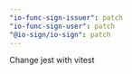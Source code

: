 ```yaml
---
"io-func-sign-issuer": patch
"io-func-sign-user": patch
"@io-sign/io-sign": patch
---
```


Change jest with vitest
